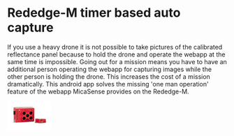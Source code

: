 # Rededge-M timer based auto capture

If you use a heavy drone it is not possible to take pictures of the calibrated reflectance panel because to hold the drone and operate the webapp at the same time is impossible.
Going out for a mission means you have to have an additional person operating the webapp for capturing images while the other person is holding the drone. This increases the cost of a mission dramatically.
This android app solves the missing 'one man operation' feature of the webapp MicaSense provides on the Rededge-M.

![MicaSense Rededge-M](Karen1996-Edit2_cutout.jpg)
